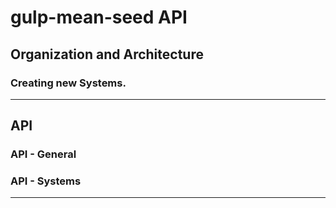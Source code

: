 # gulp-mean-seed API

## Organization and Architecture

### Creating new Systems.

****

## API

### API - General

### API - Systems
****

